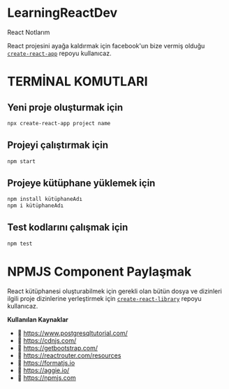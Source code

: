 # LearningReactDev
React Notlarım

React projesini ayağa kaldırmak için facebook'un bize vermiş olduğu [`create-react-app`](https://github.com/facebook/create-react-app) repoyu kullanıcaz.

# TERMİNAL KOMUTLARI

## Yeni proje oluşturmak için

```sh
npx create-react-app project name
```

## Projeyi çalıştırmak için

```sh
npm start
```

## Projeye kütüphane yüklemek için

```sh
npm install kütüphaneAdı
npm i kütüphaneAdı
```

## Test kodlarını çalışmak için

```sh
npm test
```

# NPMJS Component Paylaşmak

React kütüphanesi oluşturabilmek için gerekli olan bütün dosya ve dizinleri ilgili proje dizinlerine yerleştirmek için [`create-react-library`](https://github.com/transitive-bullshit/create-react-library) repoyu kullanıcaz.


**Kullanılan Kaynaklar** 
- 🌱 https://www.postgresqltutorial.com/
- 🌱 https://cdnjs.com/
- 🌱 https://getbootstrap.com/
- 🌱 https://reactrouter.com/resources
- 🌱 https://formatjs.io
- 🌱 https://aggie.io/
- 🌱 https://npmjs.com
